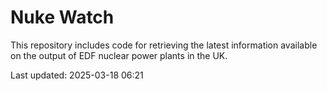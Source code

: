 # Nuke Watch

This repository includes code for retrieving the latest information available on the output of EDF nuclear power plants in the UK.

Last updated: 2025-03-18 06:21